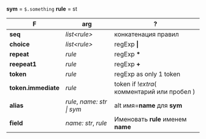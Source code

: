 **sym** = `$.something`
**rule** = st

| F                   | arg                        | ?                                           |
| ------------------- | -------------------------- | ------------------------------------------- |
| **seq**             | _list\<rule\>_             | конкатенация правил                         |
| **choice**          | *list<rule\>*              | regExp **\|**                               |
| **repeat**          | *rule*                     | regExp __\*__                               |
| **reepeat1**        | *rule*                     | regExp **+**                                |
| **token**           | *rule*                     | regExp as only 1 token                      |
| **token.immediate** | *rule*                     | token if !*extra*( комментарий или пробел ) |
| **alias**           | *rule*, *name: str \| sym* | alt имя=**name** для **sym**                |
| **field**           | *name: str*, *rule*        | Именовать **rule** именем **name**          |
